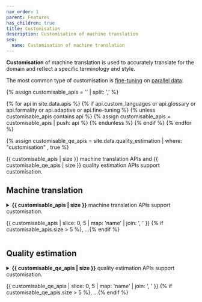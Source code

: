 ```yaml
---
nav_order: 1
parent: Features
has_children: true
title: Customisation
description: Customisation of machine translation
seo:
  name: Customisation of machine translation
---
```


**Customisation** of machine translation is used to accurately translate for the domain and reflect a specific terminology and style.

The most common type of customisation is [fine-tuning](fine-tuning.md) on [parallel data](parallel-data.md).

{% assign customisable_apis = '' | split: ',' %}

{% for api in site.data.apis %}
  {% if api.custom_languages or api.glossary or api.formality or api.adaptive or api.fine-tuning %}
    {% unless customisable_apis contains api %}
      {% assign customisable_apis = customisable_apis | push: api %}
    {% endunless %}
  {% endif %}
{% endfor %}


{% assign customisable_qe_apis = site.data.quality_estimation | where: "customisation" , true %}

{{ customisable_apis | size }} machine translation APIs and {{ customisable_qe_apis | size }} quality estimation APIs support customisation.


<h2>Machine translation</h2>
  <details>
    <summary>
      <strong>{{ customisable_apis | size }}</strong> machine translation APIs support customisation.
      <p class="preview hint">
        {{ customisable_apis | slice: 0, 5 | map: 'name' | join: ', ' }}
        {% if customisable_apis.size > 5 %}, …{% endif %}
      </p>
    </summary>
    <ul>
    {% for api in customisable_apis %}
      <li>
          <a href="/{{ api.slug }}">{{ api.name }}</a> {% if api.plugin %}(plugin){% endif %}
            {% if api.custom_languages or api.fine-tuning %}| <strong>fine-tuning</strong> support{% endif %}
            {% if api.glossary %}| <strong>glossary</strong> support{% endif %}
            {% if api.formality %}| <strong>formality</strong> support{% endif %}
            {% if api.adaptive %}| <strong>adaptive</strong> support{% endif %}
      </li>
    {% endfor %}
    </ul>
  </details>

<h2>Quality estimation</h2>
  <details>
    <summary>
      <strong>{{ customisable_qe_apis | size }}</strong> quality estimation APIs support customisation.
      <p class="preview hint">
        {{ customisable_qe_apis | slice: 0, 5 | map: 'name' | join: ', ' }}
        {% if customisable_qe_apis.size > 5 %}, …{% endif %}
      </p>
    </summary>
    <ul>
    {% for qe in customisable_qe_apis %}
      <li>
        <a href="/{{ qe.slug }}">{{ qe.name }}</a> {% if qe.plugin %}(plugin){% endif %}
            | <strong>fine-tuning</strong> support
      </li>
    {% endfor %}
    </ul>
  </details>

